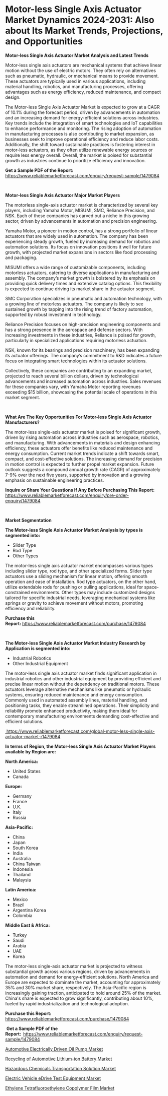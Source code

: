 <p><h1>Motor-less Single Axis Actuator Market Dynamics 2024-2031: Also about Its Market Trends, Projections, and Opportunities</h1></p><p><strong>Motor-less Single Axis Actuator Market Analysis and Latest Trends</strong></p>
<p><p>Motor-less single axis actuators are mechanical systems that achieve linear motion without the use of electric motors. They often rely on alternatives such as pneumatic, hydraulic, or mechanical means to provide movement. These actuators are typically used in various applications, including material handling, robotics, and manufacturing processes, offering advantages such as energy efficiency, reduced maintenance, and compact design.</p><p>The Motor-less Single Axis Actuator Market is expected to grow at a CAGR of 10.1% during the forecast period, driven by advancements in automation and an increasing demand for energy-efficient solutions across industries. Key trends include the integration of smart technologies and IoT capabilities to enhance performance and monitoring. The rising adoption of automation in manufacturing processes is also contributing to market expansion, as businesses seek to improve operational efficiency and reduce labor costs. Additionally, the shift toward sustainable practices is fostering interest in motor-less actuators, as they often utilize renewable energy sources or require less energy overall. Overall, the market is poised for substantial growth as industries continue to prioritize efficiency and innovation.</p></p>
<p><strong>Get a Sample PDF of the Report:&nbsp;</strong> <a href="https://www.reliablemarketforecast.com/enquiry/request-sample/1479084?utm_campaign=1110&utm_medium=2&utm_source=Github&utm_content=ia&utm_term=09122024&utm_id=motor-less-single-axis-actuator">https://www.reliablemarketforecast.com/enquiry/request-sample/1479084</a></p>
<p>&nbsp;</p>
<p><strong>Motor-less Single Axis Actuator Major Market Players</strong></p>
<p><p>The motorless single-axis actuator market is characterized by several key players, including Yamaha Motor, MISUMI, SMC, Reliance Precision, and NSK. Each of these companies has carved out a niche in this growing sector, driven by advancements in automation and precision engineering.</p><p>Yamaha Motor, a pioneer in motion control, has a strong portfolio of linear actuators that are widely used in automation. The company has been experiencing steady growth, fueled by increasing demand for robotics and automation solutions. Its focus on innovation positions it well for future growth, with projected market expansions in sectors like food processing and packaging.</p><p>MISUMI offers a wide range of customizable components, including motorless actuators, catering to diverse applications in manufacturing and assembly. The company’s market growth is bolstered by its emphasis on providing quick delivery times and extensive catalog options. This flexibility is expected to continue driving its market share in the actuator segment.</p><p>SMC Corporation specializes in pneumatic and automation technology, with a growing line of motorless actuators. The company is likely to see sustained growth by tapping into the rising trend of factory automation, supported by robust investment in technology.</p><p>Reliance Precision focuses on high-precision engineering components and has a strong presence in the aerospace and defense sectors. With increasing investments in these industries, Reliance is poised for growth, particularly in specialized applications requiring motorless actuation.</p><p>NSK, known for its bearings and precision machinery, has been expanding its actuator offerings. The company’s commitment to R&D indicates a future focus on integrating smart technologies within its actuator solutions.</p><p>Collectively, these companies are contributing to an expanding market, projected to reach several billion dollars, driven by technological advancements and increased automation across industries. Sales revenues for these companies vary, with Yamaha Motor reporting revenues exceeding $15 billion, showcasing the potential scale of operations in this market segment.</p></p>
<p>&nbsp;</p>
<p><strong>What Are The Key Opportunities For Motor-less Single Axis Actuator Manufacturers?</strong></p>
<p><p>The motor-less single-axis actuator market is poised for significant growth, driven by rising automation across industries such as aerospace, robotics, and manufacturing. With advancements in materials and design enhancing efficiency, these actuators offer benefits like reduced maintenance and energy consumption. Current market trends indicate a shift towards smart, compact, and cost-effective solutions. The increasing demand for precision in motion control is expected to further propel market expansion. Future outlook suggests a compound annual growth rate (CAGR) of approximately 7-9% over the next five years, supported by innovation and a growing emphasis on sustainable engineering practices.</p></p>
<p><strong>Inquire or Share Your Questions If Any Before Purchasing This Report:</strong> <a href="https://www.reliablemarketforecast.com/enquiry/pre-order-enquiry/1479084?utm_campaign=1110&utm_medium=2&utm_source=Github&utm_content=ia&utm_term=09122024&utm_id=motor-less-single-axis-actuator">https://www.reliablemarketforecast.com/enquiry/pre-order-enquiry/1479084</a></p>
<p>&nbsp;</p>
<p><strong>Market Segmentation</strong></p>
<p><strong>The Motor-less Single Axis Actuator Market Analysis by types is segmented into:</strong></p>
<p><ul><li>Slider Type</li><li>Rod Type</li><li>Other Types</li></ul></p>
<p><p>The motor-less single axis actuator market encompasses various types including slider type, rod type, and other specialized forms. Slider type actuators use a sliding mechanism for linear motion, offering smooth operation and ease of installation. Rod type actuators, on the other hand, utilize extendable rods for pushing or pulling applications, ideal for space-constrained environments. Other types may include customized designs tailored for specific industrial needs, leveraging mechanical systems like springs or gravity to achieve movement without motors, promoting efficiency and reliability.</p></p>
<p><strong>Purchase this Report:&nbsp;</strong><a href="https://www.reliablemarketforecast.com/purchase/1479084?utm_campaign=1110&utm_medium=2&utm_source=Github&utm_content=ia&utm_term=09122024&utm_id=motor-less-single-axis-actuator">https://www.reliablemarketforecast.com/purchase/1479084</a></p>
<p>&nbsp;</p>
<p><strong>The Motor-less Single Axis Actuator Market Industry Research by Application is segmented into:</strong></p>
<p><ul><li>Industrial Robotics</li><li>Other Industrial Equipment</li></ul></p>
<p><p>The motor-less single axis actuator market finds significant application in industrial robotics and other industrial equipment by providing efficient and precise linear motion without the dependency on traditional motors. These actuators leverage alternative mechanisms like pneumatic or hydraulic systems, ensuring reduced maintenance and energy consumption. Commonly used in automated assembly lines, material handling, and positioning tasks, they enable streamlined operations. Their simplicity and reliability promote enhanced productivity, making them ideal for contemporary manufacturing environments demanding cost-effective and efficient solutions.</p></p>
<p><a href="https://www.reliablemarketforecast.com/global-motor-less-single-axis-actuator-market-r1479084?utm_campaign=1110&utm_medium=2&utm_source=Github&utm_content=ia&utm_term=09122024&utm_id=motor-less-single-axis-actuator">&nbsp;https://www.reliablemarketforecast.com/global-motor-less-single-axis-actuator-market-r1479084</a></p>
<p><strong>In terms of Region, the Motor-less Single Axis Actuator Market Players available by Region are:</strong></p>
<p>
    <p> <strong> North America: </strong>
        <ul>
            <li>United States</li>
            <li>Canada</li>
        </ul>
        </p> 
    <p> <strong> Europe: </strong>
        <ul>
            <li>Germany</li>
            <li>France</li>
            <li>U.K.</li>
            <li>Italy</li>
            <li>Russia</li>
        </ul>
        </p> 
    <p> <strong> Asia-Pacific: </strong>
        <ul>
            <li>China</li>
            <li>Japan</li>
            <li>South Korea</li>
            <li>India</li>
            <li>Australia</li>
            <li>China Taiwan</li>
            <li>Indonesia</li>
            <li>Thailand</li>
            <li>Malaysia</li>
        </ul>
        </p> 
    <p> <strong> Latin America: </strong>
        <ul>
            <li>Mexico</li>
            <li>Brazil</li>
            <li>Argentina Korea</li>
            <li>Colombia</li>
        </ul>
        </p> 
    <p> <strong> Middle East & Africa: </strong>
        <ul>
            <li>Turkey</li>
            <li>Saudi</li>
            <li>Arabia</li>
            <li>UAE</li>
            <li>Korea</li>
        </ul>
    </p>
    </p>
<p><p>The motor-less single-axis actuator market is projected to witness substantial growth across various regions, driven by advancements in automation and demand for energy-efficient solutions. North America and Europe are expected to dominate the market, accounting for approximately 35% and 30% market share, respectively. The Asia-Pacific region is increasingly gaining traction, anticipated to hold around 25% of the market. China's share is expected to grow significantly, contributing about 10%, fueled by rapid industrialization and technological adoption.</p></p>
<p><strong>Purchase this Report: </strong><a href="https://www.reliablemarketforecast.com/purchase/1479084?utm_campaign=1110&utm_medium=2&utm_source=Github&utm_content=ia&utm_term=09122024&utm_id=motor-less-single-axis-actuator">https://www.reliablemarketforecast.com/purchase/1479084</a></p>
<p>&nbsp;<strong>Get a Sample PDF of the Report:&nbsp;&nbsp;</strong><a href="https://www.reliablemarketforecast.com/enquiry/request-sample/1479084?utm_campaign=1110&utm_medium=2&utm_source=Github&utm_content=ia&utm_term=09122024&utm_id=motor-less-single-axis-actuator">https://www.reliablemarketforecast.com/enquiry/request-sample/1479084</a></p>
<p><strong></strong></p>
<p><p><a href="https://www.linkedin.com/pulse/deep-dive-automotive-electrically-driven-oil-pump-market-l7fgf?utm_campaign=1110&utm_medium=2&utm_source=Github&utm_content=ia&utm_term=09122024&utm_id=motor-less-single-axis-actuator">Automotive Electrically Driven Oil Pump Market</a></p><p><a href="https://github.com/WillieWoodard/Market-Research-Report-List-7/blob/main/recycling-of-automotive-lithium-ion-battery-market.md?utm_campaign=1110&utm_medium=2&utm_source=Github&utm_content=ia&utm_term=09122024&utm_id=motor-less-single-axis-actuator">Recycling of Automotive Lithium-ion Battery Market</a></p><p><a href="https://www.linkedin.com/pulse/compreh-proposis-fbaif?utm_campaign=1110&utm_medium=2&utm_source=Github&utm_content=ia&utm_term=09122024&utm_id=motor-less-single-axis-actuator">Hazardous Chemicals Transportation Solution Market</a></p><p><a href="https://www.linkedin.com/pulse/swot-analysis-regional-outlook-deployment-revenue-forecasts-hgddc?utm_campaign=1110&utm_medium=2&utm_source=Github&utm_content=ia&utm_term=09122024&utm_id=motor-less-single-axis-actuator">Electric Vehicle eDrive Test Equipment Market</a></p><p><a href="https://www.linkedin.com/pulse/financial-insights-market-potential-ethylene-tetrafluoroethylene-exuaf?utm_campaign=1110&utm_medium=2&utm_source=Github&utm_content=ia&utm_term=09122024&utm_id=motor-less-single-axis-actuator">Ethylene Tetrafluoroethylene Copolymer Film Market</a></p></p>